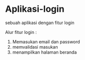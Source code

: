 # Aplikasi-login
sebuah aplikasi dengan fitur login

Alur fitur login :
1. Memasukan email dan password
2. memvalidasi masukan
3. menampilkan halaman beranda
